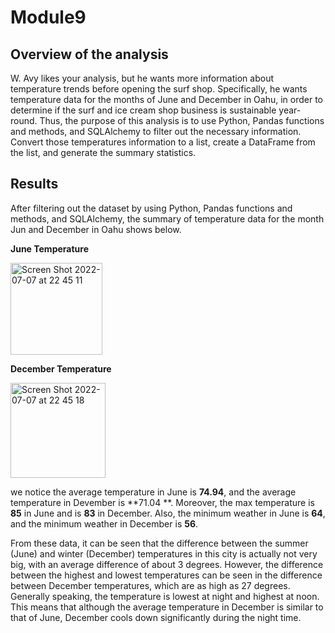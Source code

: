 # Module9

## Overview of the analysis
W. Avy likes your analysis, but he wants more information about temperature trends before opening the surf shop. Specifically, he wants temperature data for the months of June and December in Oahu, in order to determine if the surf and ice cream shop business is sustainable year-round. Thus, the purpose of this analysis is to use Python, Pandas functions and methods, and SQLAlchemy to filter out the necessary information. Convert those temperatures information to a list, create a DataFrame from the list, and generate the summary statistics.

## Results
After filtering out the dataset by using Python, Pandas functions and methods, and SQLAlchemy, the summary of temperature data for the month Jun and December in Oahu shows below.

**June Temperature**

<img width="147" alt="Screen Shot 2022-07-07 at 22 45 11" src="https://user-images.githubusercontent.com/104598986/177906729-3af87f76-4943-470a-89aa-ee40ccc1219c.png">

**December Temperature**

<img width="152" alt="Screen Shot 2022-07-07 at 22 45 18" src="https://user-images.githubusercontent.com/104598986/177906706-c5e56637-74b5-4e92-85dd-685770647dbe.png">


we notice the average temperature in June is **74.94**, and the average temperature in Devember is **71.04 **. Moreover, the max temperature is **85** in June and is **83** in December. Also, the minimum weather in June is **64**, and the minimum weather in December is **56**.

From these data, it can be seen that the difference between the summer (June) and winter (December) temperatures in this city is actually not very big, with an average difference of about 3 degrees. However, the difference between the highest and lowest temperatures can be seen in the difference between December temperatures, which are as high as 27 degrees. Generally speaking, the temperature is lowest at night and highest at noon. This means that although the average temperature in December is similar to that of June, December cools down significantly during the night time.
